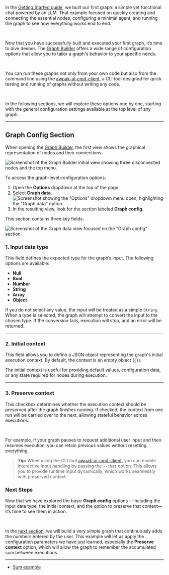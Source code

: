 In the [Getting Started guide](/docs/getting-started), we built our first graph: a simple yet functional chat powered by an LLM.
That example focused on quickly creating and connecting the essential nodes, configuring a minimal agent, and running the graph to see how everything works end to end.

<br/>

Now that you have successfully built and executed your first graph, it’s time to dive deeper.
The [Graph Builder](https://www.awpak.com/builder) offers a wide range of configuration options that allow you to tailor a graph's behavior to your specific needs.

<br />

You can run these graphs not only from your own code but also from the command line using the
<a href="https://github.com/afuentesan/awpak-tui/tree/main/awpak-ai-cmd-client" target="_blank" title="Github of awpak-ai-cmd-client command-line tool">awpak-ai-cmd-client</a>,
a CLI tool designed for quick testing and running of graphs without writing any code.

<br />

In the following sections, we will explore these options one by one, starting with the general configuration settings available at the top level of any graph.

---

## Graph Config Section

When opening the [Graph Builder](https://www.awpak.com/builder), the first view shows the graphical representation of nodes and their connections.

<img src="/img/docs/initial_graph_with_menu.png" alt="Screenshot of the Graph Builder initial view showing three disconnected nodes and the top menu." class="h-60 border border-gray-200 rounded-lg shadow-sm dark:border-gray-700 block mt-2 mb-2" />

To access the graph-level configuration options:

1. Open the **Options** dropdown at the top of the page.
2. Select **Graph data**. <img src="/img/docs/dropdown_graph_data.png" alt='Screenshot showing the "Options" dropdown menu open, highlighting the "Graph data" option.' class="h-30 border border-gray-200 rounded-lg shadow-sm dark:border-gray-700 block mt-2 mb-2" />
3. In the resulting view, look for the section labeled **Graph config**.



This section contains three key fields:

<img src="/img/docs/graph_config.png" alt='Screenshot of the Graph data view focused on the "Graph config" section.' class="h-60 block mt-2 mb-2" />

### 1. Input data type

This field defines the expected type for the graph’s input. The following options are available:

* **Null**
* **Bool**
* **Number**
* **String**
* **Array**
* **Object**

If you do not select any value, the input will be treated as a simple `String`.
When a type is selected, the graph will attempt to convert the input to the chosen type.
If the conversion fails, execution will stop, and an error will be returned.

---

### 2. Initial context

This field allows you to define a JSON object representing the graph's initial execution context.
By default, the context is an empty object (`{}`).

The initial context is useful for providing default values, configuration data, or any state required for nodes during execution.

---

### 3. Preserve context

This checkbox determines whether the execution context should be preserved after the graph finishes running.
If checked, the context from one run will be carried over to the next, allowing stateful behavior across executions.

<br />

For example, if your graph pauses to request additional user input and then resumes execution,
you can retain previous values without resetting everything.

> **Tip:**
> When using the CLI tool [awpak-ai-cmd-client](https://github.com/afuentesan/awpak-tui/tree/main/awpak-ai-cmd-client),
> you can enable interactive input handling by passing the `--chat` option.
> This allows you to provide runtime input dynamically, which works seamlessly with preserved context.

### Next Steps

Now that we have explored the basic **Graph config** options —including the input data type, the initial context, and the option to preserve that context— it’s time to see them in action.

<br />

In the <a href="/docs/sum-example" title="Example graph that sums the numbers entered by the user">next section</a>, we will build a very simple graph that continuously adds the numbers entered by the user. This example will let us apply the configuration parameters we have just learned, especially the **Preserve context** option, which will allow the graph to remember the accumulated sum between executions.

---

* <a href="/docs/sum-example" title="Example graph that sums the numbers entered by the user">Sum example</a>